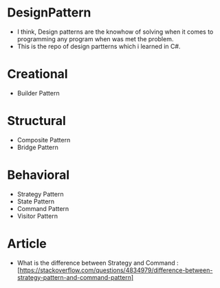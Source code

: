 # DesignPattern
- I think, Design patterns are the knowhow of solving when it comes to programming any program when was met the problem.
- This is the repo of design partterns which i learned in C#.

# Creational
- Builder Pattern

# Structural
- Composite Pattern
- Bridge Pattern

# Behavioral
- Strategy Pattern
- State Pattern
- Command Pattern
- Visitor Pattern

# Article
- What is the difference between Strategy and Command : [https://stackoverflow.com/questions/4834979/difference-between-strategy-pattern-and-command-pattern]
